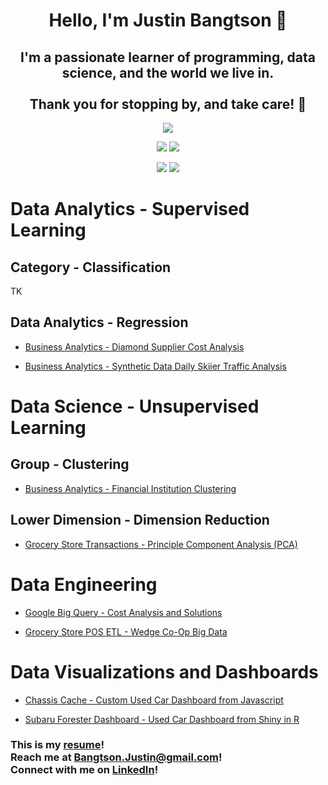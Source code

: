 <h1 align="center">Hello, I'm Justin Bangtson 👋</h1>

<h2 align="center">I'm a passionate learner of programming, data science, and the world we live in. <br><br>Thank you for stopping by, and take care! 🤙</h2>

<div align="center">

![](http://github-profile-summary-cards.vercel.app/api/cards/profile-details?username=JBangtson&theme=nord_dark) 

![](http://github-profile-summary-cards.vercel.app/api/cards/repos-per-language?username=JBangtson&theme=nord_dark) ![](http://github-profile-summary-cards.vercel.app/api/cards/most-commit-language?username=JBangtson&theme=nord_dark) 

![](http://github-profile-summary-cards.vercel.app/api/cards/stats?username=JBangtson&theme=nord_dark) ![](http://github-profile-summary-cards.vercel.app/api/cards/productive-time?username=JBangtson&theme=nord_dark&utcOffset=-7) 

</div>



<h1>Data Analytics - Supervised Learning</h1>
<h2>Category - Classification</h2>
TK


<h2>Data Analytics - Regression</h2>

- [Business Analytics - Diamond Supplier Cost Analysis](https://github.com/JBangtson/diamonds-report)

- [Business Analytics - Synthetic Data Daily Skiier  Traffic Analysis](https://github.com/JBangtson/skiing-analysis-synthetic-data-tidyverse)

<h1>Data Science - Unsupervised Learning</h1>

<h2>Group - Clustering</h2>

- [Business Analytics - Financial Institution Clustering](https://github.com/JBangtson/financial_institution_survey_clustering)

<h2>Lower Dimension - Dimension Reduction</h2>

- [Grocery Store Transactions - Principle Component Analysis (PCA)](https://github.com/JBangtson/wedge_PCA)


<h1>Data Engineering</h1>

- [Google Big Query - Cost Analysis and Solutions](https://github.com/JBangtson/big_query_costs)

- [Grocery Store POS ETL - Wedge Co-Op Big Data](https://github.com/JBangtson/Wedge_Project)

<h1>Data Visualizations and Dashboards</h1>

- [Chassis Cache - Custom Used Car Dashboard from Javascript](https://github.com/JBangtson/chassis_cache_dashboard)

- [Subaru Forester Dashboard - Used Car Dashboard from Shiny in R](https://github.com/JBangtson/Subaru-Forester-Craiglist-Dashboard)

<h3>This is my <a href="assets/JustinBangtson_resume.pdf" target="blank">resume</a>!<br>  Reach me at <a href="mailto:bangtson.justin@gmail.com" target="blank">Bangtson.Justin@gmail.com</a>!<br>  Connect with me on <a href="https://www.linkedin.com/in/justin-bangtson/" target="blank">LinkedIn</a>!</h3>


